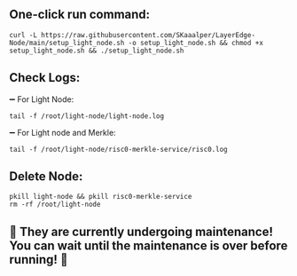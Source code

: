 ## One-click run command:
```
curl -L https://raw.githubusercontent.com/SKaaalper/LayerEdge-Node/main/setup_light_node.sh -o setup_light_node.sh && chmod +x setup_light_node.sh && ./setup_light_node.sh
```

## Check Logs:

➖ For Light Node:
```
tail -f /root/light-node/light-node.log
```
➖ For Light node and Merkle:
```
tail -f /root/light-node/risc0-merkle-service/risc0.log
```

## Delete Node:
```
pkill light-node && pkill risc0-merkle-service
rm -rf /root/light-node
```
## 🚨 They are currently undergoing maintenance!  You can wait until the maintenance is over before running! 🚨
